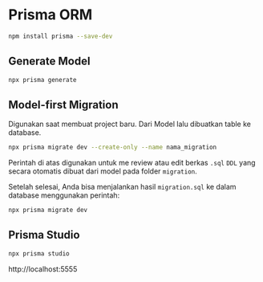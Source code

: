 # Prisma ORM

```bash
npm install prisma --save-dev
```


## Generate Model

```bash
npx prisma generate
```

## Model-first Migration

Digunakan saat membuat project baru. Dari Model lalu dibuatkan table ke database.

```bash
npx prisma migrate dev --create-only --name nama_migration
```

Perintah di atas digunakan untuk me review atau edit berkas `.sql` `DDL`  yang secara otomatis dibuat dari model pada folder `migration`.

Setelah selesai, Anda bisa menjalankan hasil `migration.sql` ke dalam database menggunakan perintah:

```bash
npx prisma migrate dev
```

## Prisma Studio

```bash
npx prisma studio
```

http://localhost:5555